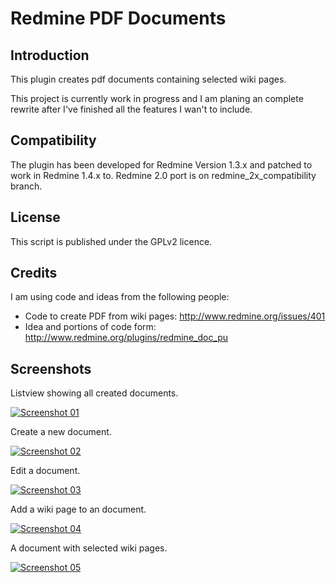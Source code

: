 # Redmine PDF Documents

## Introduction

This plugin creates pdf documents containing selected wiki pages.

This project is currently work in progress and I am planing an complete rewrite after I've finished all the features I wan't to include.

## Compatibility

The plugin has been developed for Redmine Version 1.3.x and patched to work in Redmine 1.4.x to.
Redmine 2.0 port is on redmine_2x_compatibility branch.

## License

This script is published under the GPLv2 licence.

## Credits

I am using code and ideas from the following people:

* Code to create PDF from wiki pages: http://www.redmine.org/issues/401
* Idea and portions of code form: http://www.redmine.org/plugins/redmine_doc_pu

## Screenshots

Listview showing all created documents.

[![Screenshot 01][screenshot_01_thumb]][screenshot_01_full]

Create a new document.

[![Screenshot 02][screenshot_02_thumb]][screenshot_02_full]

Edit a document.

[![Screenshot 03][screenshot_03_thumb]][screenshot_03_full]

Add a wiki page to an document.

[![Screenshot 04][screenshot_04_thumb]][screenshot_04_full]

A document with selected wiki pages.

[![Screenshot 05][screenshot_05_thumb]][screenshot_05_full]

[screenshot_01_thumb]: https://raw.github.com/klausmeyer/redmine_pdf_documents/master/_screenshots/thumbs/01_overview.png
[screenshot_02_thumb]: https://raw.github.com/klausmeyer/redmine_pdf_documents/master/_screenshots/thumbs/02_new_document.png
[screenshot_03_thumb]: https://raw.github.com/klausmeyer/redmine_pdf_documents/master/_screenshots/thumbs/03_edit_document.png
[screenshot_04_thumb]: https://raw.github.com/klausmeyer/redmine_pdf_documents/master/_screenshots/thumbs/04_add_wiki_page.png
[screenshot_05_thumb]: https://raw.github.com/klausmeyer/redmine_pdf_documents/master/_screenshots/thumbs/05_document_wiki_pages.png

[screenshot_01_full]: https://raw.github.com/klausmeyer/redmine_pdf_documents/master/_screenshots/full/01_overview.png
[screenshot_02_full]: https://raw.github.com/klausmeyer/redmine_pdf_documents/master/_screenshots/full/02_new_document.png
[screenshot_03_full]: https://raw.github.com/klausmeyer/redmine_pdf_documents/master/_screenshots/full/03_edit_document.png
[screenshot_04_full]: https://raw.github.com/klausmeyer/redmine_pdf_documents/master/_screenshots/full/04_add_wiki_page.png
[screenshot_05_full]: https://raw.github.com/klausmeyer/redmine_pdf_documents/master/_screenshots/full/05_document_wiki_pages.png
